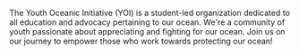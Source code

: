 The Youth Oceanic Initiative (YOI) is a student-led organization dedicated to all education and advocacy pertaining to our ocean. We're a community of youth passionate about appreciating and fighting for our ocean. Join us on our journey to empower those who work towards protecting our ocean!
